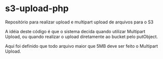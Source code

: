# s3-upload-php
Repositório para realizar upload e multipart upload de arquivos para o S3

A idéia deste código é que o sistema decida quando utilizar Multipart Upload, 
ou quando realizar o upload diretamente ao bucket pelo putObject.

Aqui foi definido que todo arquivo maior que 5MB deve ser feito o Multipart Upload.
